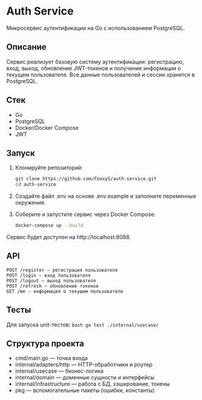 # Auth Service

Микросервис аутентификации на Go с использованием PostgreSQL.

## Описание

Сервис реализует базовую систему аутентификации: регистрацию, вход, выход, обновление JWT-токенов и получение информации о текущем пользователе. Все данные пользователей и сессии хранятся в PostgreSQL.

## Стек

- Go
- PostgreSQL
- Docker/Docker Compose
- JWT

## Запуск

1. Клонируйте репозиторий:
    ```bash
    git clone https://github.com/FooxyS/auth-service.git
    cd auth-service
    ```

2. Создайте файл .env на основе .env.example и заполните переменные окружения.


3. Соберите и запустите сервис через Docker Compose:
    ```bash
    docker-compose up --build
    ```

Сервис будет доступен на http://localhost:8088.

## API
    POST /register — регистрация пользователя
    POST /login — вход пользователя
    POST /logout — выход пользователя
    POST /refresh — обновление токенов
    GET /me — информация о текущем пользователе

## Тесты
Для запуска unit-тестов:
    ```bash
    go test ./internal/usecase/
    ```

## Структура проекта
- cmd/main.go — точка входа
- internal/adapters/http — HTTP-обработчики и роутер
- internal/usecase — бизнес-логика
- internal/domain — доменные сущности и интерфейсы
- internal/infrastructure — работа с БД, хэширование, токены
- pkg — вспомогательные пакеты (ошибки, константы)
